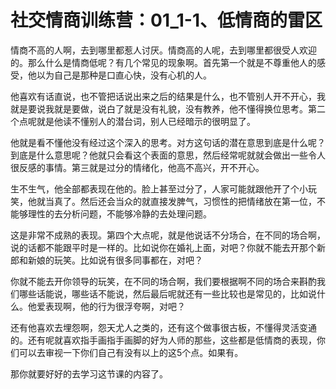 # 社交情商训练营：01_1-1、低情商的雷区

情商不高的人啊，去到哪里都惹人讨厌。情商高的人呢，去到哪里都很受人欢迎的。那么什么是情商低呢？有几个常见的现象啊。首先第一个就是不尊重他人的感受，他以为自己是那种是口直心快，没有心机的人。

他喜欢有话直说，也不管把话说出来之后的结果是什么，也不管别人开不开心，我就是要说我就是要做，说白了就是没有礼貌，没有教养，他不懂得换位思考。第二个点呢就是他读不懂别人的潜台词，别人已经暗示的很明显了。

他就是看不懂他没有经过这个深入的思考。对方这句话的潜在意思到底是什么呢？到底是什么意思呢？他就只会看这个表面的意思，然后经常呢就就会做出一些令人很反感的事情。第三就是过分的情绪化，他高不高兴，开不开心。

生不生气，他全部都表现在他的。脸上甚至过分了，人家可能就跟他开了个小玩笑，他就当真了。然后还会当众的就直接发脾气，习惯性的把情绪放在第一位，不能够理性的去分析问题，不能够冷静的去处理问题。

这是非常不成熟的表现。第四个大点呢，就是他说话不分场合，在不同的场合啊，说的话都不能跟平时是一样的。比如说你在婚礼上面，对吧？你就不能去开那个新郎和新娘的玩笑。比如说有很多同事都在，对吧？

你就不能去开你领导的玩笑，在不同的场合啊，我们要根据啊不同的场合来斟酌我们哪些话能说，哪些话不能说，然后最后呢就还有一些比较也是常见的，比如说什么。他爱表现啊，他的行为很浮夸啊，对吧？

还有他喜欢去埋怨啊，怨天尤人之类的，还有这个做事很古板，不懂得灵活变通的。还有呢就喜欢指手画指手画脚的好为人师的那些，这些都是低情商的表现，你们可以去审视一下你们自己有没有以上的这5个点。如果有。

那你就要好好的去学习这节课的内容了。